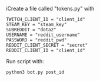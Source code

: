 iCreate a file called "tokens.py" with

```
TWITCH_CLIENT_ID = "client_id"
STEAM_KEY = "steam_key"
SUBREDDIT = "dota2"
USERNAME = "reddit_username"
PASSWORD = "reddit_pwd"
REDDIT_CLIENT_SECRET = "secret"
REDDIT_CLIENT_ID = "client_id"
```

Run script with:

`python3 bot.py post_id`
